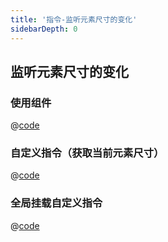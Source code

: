 ```yaml
---
title: '指令-监听元素尺寸的变化'
sidebarDepth: 0
---
```


## 监听元素尺寸的变化

<vue03 />

### 使用组件
@[code](../.vuepress/components/vue03.vue)

### 自定义指令（获取当前元素尺寸）
@[code](../.vuepress/components/directives/sizeDirect.js)

### 全局挂载自定义指令
@[code](../.vuepress/client.js)
